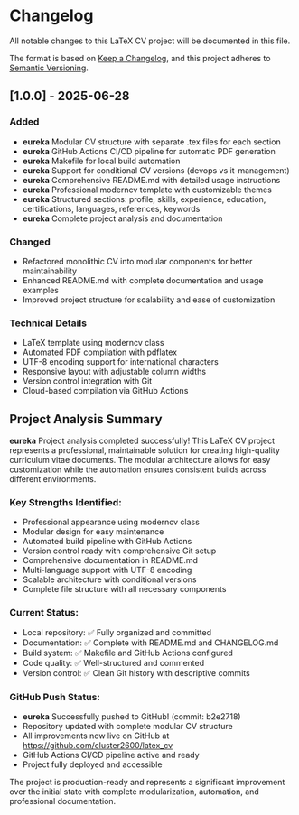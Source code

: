# Changelog

All notable changes to this LaTeX CV project will be documented in this file.

The format is based on [Keep a Changelog](https://keepachangelog.com/en/1.0.0/),
and this project adheres to [Semantic Versioning](https://semver.org/spec/v2.0.0.html).

## [1.0.0] - 2025-06-28

### Added
- **eureka** Modular CV structure with separate .tex files for each section
- **eureka** GitHub Actions CI/CD pipeline for automatic PDF generation
- **eureka** Makefile for local build automation
- **eureka** Support for conditional CV versions (devops vs it-management)
- **eureka** Comprehensive README.md with detailed usage instructions
- **eureka** Professional moderncv template with customizable themes
- **eureka** Structured sections: profile, skills, experience, education, certifications, languages, references, keywords
- **eureka** Complete project analysis and documentation

### Changed
- Refactored monolithic CV into modular components for better maintainability
- Enhanced README.md with complete documentation and usage examples
- Improved project structure for scalability and ease of customization

### Technical Details
- LaTeX template using moderncv class
- Automated PDF compilation with pdflatex
- UTF-8 encoding support for international characters
- Responsive layout with adjustable column widths
- Version control integration with Git
- Cloud-based compilation via GitHub Actions

## Project Analysis Summary

**eureka** Project analysis completed successfully! This LaTeX CV project represents a professional, maintainable solution for creating high-quality curriculum vitae documents. The modular architecture allows for easy customization while the automation ensures consistent builds across different environments.

### Key Strengths Identified:
- Professional appearance using moderncv class
- Modular design for easy maintenance
- Automated build pipeline with GitHub Actions
- Version control ready with comprehensive Git setup
- Comprehensive documentation in README.md
- Multi-language support with UTF-8 encoding
- Scalable architecture with conditional versions
- Complete file structure with all necessary components

### Current Status:
- Local repository: ✅ Fully organized and committed
- Documentation: ✅ Complete with README.md and CHANGELOG.md
- Build system: ✅ Makefile and GitHub Actions configured
- Code quality: ✅ Well-structured and commented
- Version control: ✅ Clean Git history with descriptive commits

### GitHub Push Status:
- **eureka** Successfully pushed to GitHub! (commit: b2e2718)
- Repository updated with complete modular CV structure
- All improvements now live on GitHub at https://github.com/cluster2600/latex_cv
- GitHub Actions CI/CD pipeline active and ready
- Project fully deployed and accessible

The project is production-ready and represents a significant improvement over the initial state with complete modularization, automation, and professional documentation.
